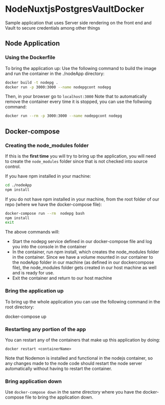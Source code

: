 # NodeNuxtjsPostgresVaultDocker

Sample application that uses Server side rendering on the front end and Vault to secure credentials among other things

## Node Application

### Using the Dockerfile

To bring the application up:  Use the following command to build the image and run the container in the ./nodeApp directory:

``` bash
docker build -t nodepg .
docker run -p 3000:3000 --name nodepgcont nodepg
 ```

Then, in your browser go to  ``` localhost:3000 ```
Note that to automatically remove the container every time it is stopped, you can use the follwoing command:

``` bash
docker run --rm -p 3000:3000 --name nodepgcont nodepg
```

## Docker-compose

### Creating the node_modules folder
If this is the **first time** you will try to bring up the application, you will need to create the ```node_modules``` folder since that is not checked into source control.

If you have npm installed in your machine:

``` bash
cd ./nodeApp
npm install
```

If you do not have npm installed in your machine, from the root folder of our repo (where we have the docker-compose file):

``` bash
docker-compose run --rm  nodepg bash
npm install
exit
```

The above commands will:

- Start the nodepg service defined in our docker-compose file and log you  into the console in the container
- In the container, run npm install, which creates the node_modules folder in the container. Since we have a volume mounted in our container to the nodeApp folder in our machine (as defined in our dockercompose file), the node_modules folder gets created in our host machine as well and is ready for use.
- Exit the container and return to our host machine

### Bring the application up

To bring up the whole application you can use the following command in the root directory:

docker-compose up

### Restarting any portion of the app

You can restart any of the containers that make up this application by doing:

```
docker restart <containerName>
```

Note that Nodemon is installed and functional in the nodejs container, so any changes made to the node code should restart the node server automatically without having to restart the container.

### Bring application down

Use ```docker-compose down``` in the same directory where you have the docker-compose file to bring the application down.
